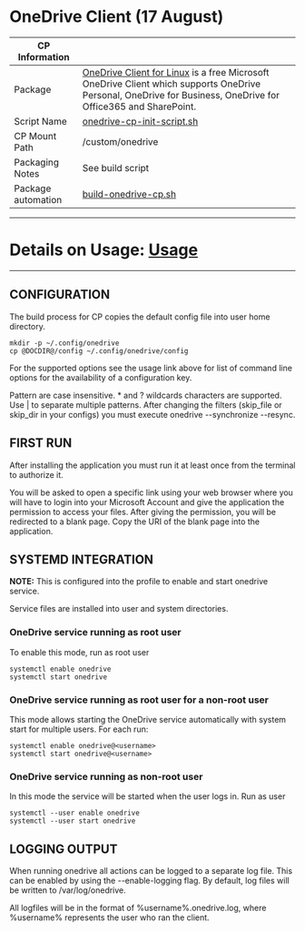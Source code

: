 # OneDrive Client (17 August)

|  CP Information |            |
|--------------------|------------|
| Package | [OneDrive Client for Linux](https://github.com/abraunegg/onedrive) is a free Microsoft OneDrive Client which supports OneDrive Personal, OneDrive for Business, OneDrive for Office365 and SharePoint. |
| Script Name | [onedrive-cp-init-script.sh](build/onedrive-cp-init-script.sh) |
| CP Mount Path | /custom/onedrive |
| Packaging Notes | See build script |
| Package automation | [build-onedrive-cp.sh](build/build-onedrive-cp.sh) |

-----

# Details on Usage: [Usage](https://github.com/abraunegg/onedrive/blob/master/docs/USAGE.md)

-----

## CONFIGURATION

The build process for CP copies the default config file into user home directory.

```
mkdir -p ~/.config/onedrive
cp @DOCDIR@/config ~/.config/onedrive/config
  ```

For the supported options see the usage link above for list of  command  line  options for the availability of a configuration key.

Pattern  are  case  insensitive.  * and ? wildcards characters are supported.  Use | to separate multiple patterns. After changing the filters (skip_file or skip_dir in your configs)  you must execute onedrive --synchronize --resync.

## FIRST RUN

After installing the application you must run it at least once from the terminal to authorize it.

You will be asked to open a specific link using your web browser  where you  will have to login into your Microsoft Account and give the application the permission to access your files. After  giving  the  permission, you will be redirected to a blank page. Copy the URI of the blank page into the application.

## SYSTEMD INTEGRATION

**NOTE:** This is configured into the profile to enable and start onedrive service.

Service files are installed into user and system directories.

### OneDrive service running as root user

To enable this mode, run as root user

```
systemctl enable onedrive
systemctl start onedrive
  ```

### OneDrive service running as root user for a non-root user

This mode allows starting  the  OneDrive  service  automatically with system start for multiple users. For each <username> run:

```
systemctl enable onedrive@<username>
systemctl start onedrive@<username>
  ```

### OneDrive service running as non-root user

In  this mode the service will be started when the user logs in. Run as user

```
systemctl --user enable onedrive
systemctl --user start onedrive
  ```

## LOGGING OUTPUT

When running onedrive all actions can be logged to a separate log file. This  can  be  enabled by using the --enable-logging flag.  By default, log files will be written to /var/log/onedrive.

All logfiles will be in the format  of  %username%.onedrive.log,  where %username% represents the user who ran the client.
